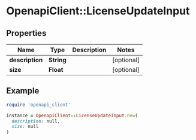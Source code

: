 # OpenapiClient::LicenseUpdateInput

## Properties

| Name | Type | Description | Notes |
| ---- | ---- | ----------- | ----- |
| **description** | **String** |  | [optional] |
| **size** | **Float** |  | [optional] |

## Example

```ruby
require 'openapi_client'

instance = OpenapiClient::LicenseUpdateInput.new(
  description: null,
  size: null
)
```

